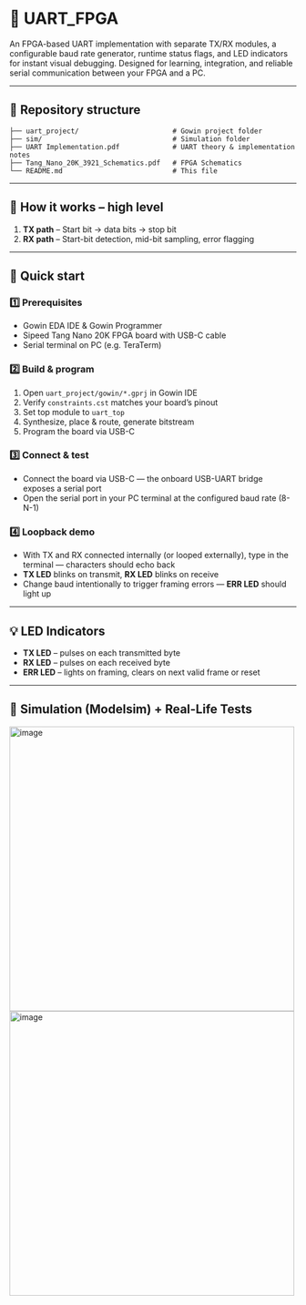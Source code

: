# 🔌 UART_FPGA

An FPGA-based UART implementation with separate TX/RX modules, a configurable baud rate generator, runtime status flags, and LED indicators for instant visual debugging. Designed for learning, integration, and reliable serial communication between your FPGA and a PC.

---

## 📂 Repository structure

```
├── uart_project/                       # Gowin project folder
├── sim/                                # Simulation folder
├── UART Implementation.pdf             # UART theory & implementation notes
├── Tang_Nano_20K_3921_Schematics.pdf   # FPGA Schematics
└── README.md                           # This file 
```

---

## 🧠 How it works – high level

1. **TX path** – Start bit → data bits → stop bit  
2. **RX path** – Start-bit detection, mid-bit sampling, error flagging  

---

## 🚀 Quick start

### 1️⃣ Prerequisites
- Gowin EDA IDE & Gowin Programmer  
- Sipeed Tang Nano 20K FPGA board with USB-C cable  
- Serial terminal on PC (e.g. TeraTerm)

### 2️⃣ Build & program
1. Open `uart_project/gowin/*.gprj` in Gowin IDE  
2. Verify `constraints.cst` matches your board’s pinout  
3. Set top module to `uart_top`  
4. Synthesize, place & route, generate bitstream  
5. Program the board via USB-C

### 3️⃣ Connect & test
- Connect the board via USB-C — the onboard USB-UART bridge exposes a serial port  
- Open the serial port in your PC terminal at the configured baud rate (8-N-1)  

### 4️⃣ Loopback demo
- With TX and RX connected internally (or looped externally), type in the terminal — characters should echo back  
- **TX LED** blinks on transmit, **RX LED** blinks on receive  
- Change baud intentionally to trigger framing errors — **ERR LED** should light up

---

## 💡 LED Indicators

- **TX LED** – pulses on each transmitted byte  
- **RX LED** – pulses on each received byte  
- **ERR LED** – lights on framing, clears on next valid frame or reset

---

## 🧪 Simulation (Modelsim) + Real-Life Tests

<img width="500" height="500" alt="image" src="https://github.com/user-attachments/assets/fc2f2705-e055-4de1-b6f7-f2008206f44a" />

<img width="500" height="500" alt="image" src="https://github.com/user-attachments/assets/5760efc9-bf29-4a8c-b876-df0fd5804910" />


